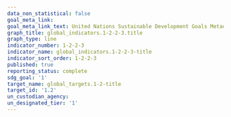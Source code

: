 ```yaml
---
data_non_statistical: false
goal_meta_link: 
goal_meta_link_text: United Nations Sustainable Development Goals Metadata
graph_title: global_indicators.1-2-2-3.title
graph_type: line
indicator_number: 1-2-2-3
indicator_name: global_indicators.1-2-2-3-title
indicator_sort_order: 1-2-2-3
published: true
reporting_status: complete
sdg_goal: '1'
target_name: global_targets.1-2-title
target_id: '1.2'
un_custodian_agency: 
un_designated_tier: '1'
---
```

